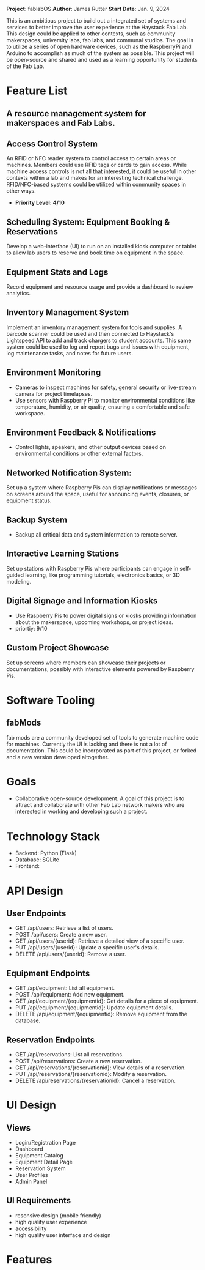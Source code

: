 **Project**: fablabOS
**Author**: James Rutter
**Start Date**: Jan. 9, 2024

This is an ambitious project to build out a integrated set of systems and services to better improve the user experience at the Haystack Fab Lab. This design could be applied to other contexts, such as community makerspaces, university labs, fab labs, and communal studios. The goal is to utilize a series of open hardware devices, such as the RaspberryPi and Arduino to accomplish as much of the system as possible. This project will be open-source and shared and used as a learning opportunity for students of the Fab Lab.

# Feature List

## A resource management system for makerspaces and Fab Labs. 

## Access Control System

An RFID or NFC reader system to control access to certain areas or machines. Members could use RFID tags or cards to gain access. While machine access controls is not all that interested, it could be useful in other contexts within a lab and makes for an interesting technical challenge. RFID/NFC-based systems could be utilized within community spaces in other ways.

- **Priority Level: 4/10**

## Scheduling System: Equipment Booking & Reservations

Develop a web-interface (UI) to run on an installed kiosk computer or tablet to allow lab users to reserve and book time on equipment in the space.

## Equipment Stats and Logs

Record equipment and resource usage and provide a dashboard to review analytics.

## Inventory Management System

Implement an inventory management system for tools and supplies. A barcode scanner could be used and then connected to Haystack's Lightspeed API to add and track chargers to student accounts. This same system could be used to log and report bugs and issues with equipment, log maintenance tasks, and notes for future users.

## Environment Monitoring

- Cameras to inspect machines for safety, general security or live-stream camera for project timelapses.
- Use sensors with Raspberry Pi to monitor environmental conditions like temperature, humidity, or air quality, ensuring a comfortable and safe workspace.

## Environment Feedback & Notifications

- Control lights, speakers, and other output devices based on environmental conditions or other external factors.

## Networked Notification System:

Set up a system where Raspberry Pis can display notifications or messages on screens around the space, useful for announcing events, closures, or equipment status.

## Backup System

- Backup all critical data and system information to remote server.

## Interactive Learning Stations

Set up stations with Raspberry Pis where participants can engage in self-guided learning, like programming tutorials, electronics basics, or 3D modeling.

## Digital Signage and Information Kiosks

- Use Raspberry Pis to power digital signs or kiosks providing information about the makerspace, upcoming workshops, or project ideas.
- priortiy: 9/10

## Custom Project Showcase

Set up screens where members can showcase their projects or documentations, possibly with interactive elements powered by Raspberry Pis.

# Software Tooling

## fabMods

fab mods are a community developed set of tools to generate machine code for machines. Currently the UI is lacking and there is not a lot of documentation. This could be incorporated as part of this project, or forked and a new version developed altogether.

# Goals

- Collaborative open-source development. A goal of this project is to attract and collaborate with other Fab Lab network makers who are interested in working and developing such a project.

# Technology Stack 
- Backend: Python (Flask)
- Database: SQLite
- Frontend: 

# API Design 
## User Endpoints
- GET /api/users: Retrieve a list of users.
- POST /api/users: Create a new user.
- GET /api/users/{userid}: Retrieve a detailed view of a specific user.
- PUT /api/users/{userid}: Update a specific user's details.
- DELETE /api/users/{userid}: Remove a user.
## Equipment Endpoints 
- GET /api/equipment: List all equipment.
- POST /api/equipment: Add new equipment.
- GET /api/equipment/{equipmentid}: Get details for a piece of equipment.
- PUT /api/equipment/{equipmentid}: Update equipment details.
- DELETE /api/equipment/{equipmentid}: Remove equipment from the database.
## Reservation Endpoints 
- GET /api/reservations: List all reservations.
- POST /api/reservations: Create a new reservation.
- GET /api/reservations/{reservationid}: View details of a reservation.
- PUT /api/reservations/{reservationid}: Modify a reservation.
- DELETE /api/reservations/{reservationid}: Cancel a reservation.

# UI Design 
## Views 
- Login/Registration Page
- Dashboard
- Equipment Catalog
- Equipment Detail Page
- Reservation System 
- User Profiles 
- Admin Panel 

## UI Requirements
- resonsive design (mobile friendly)
- high quality user experience 
- accessibility 
- high quality user interface and design 

# Features 


